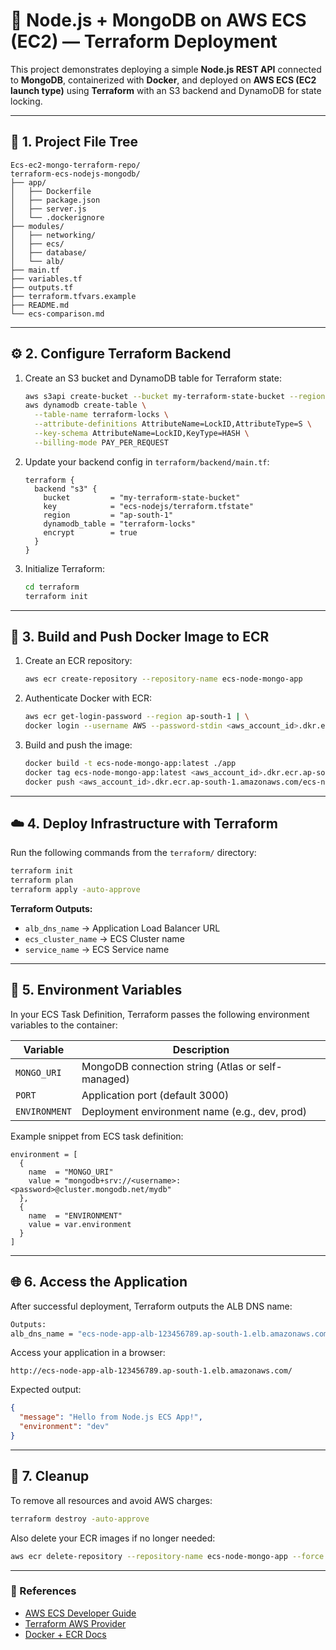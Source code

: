 # 🚀 Node.js + MongoDB on AWS ECS (EC2) — Terraform Deployment

This project demonstrates deploying a simple **Node.js REST API** connected to **MongoDB**, containerized with **Docker**, and deployed on **AWS ECS (EC2 launch type)** using **Terraform** with an S3 backend and DynamoDB for state locking.

---

## 📁 1. Project File Tree

```
Ecs-ec2-mongo-terraform-repo/
terraform-ecs-nodejs-mongodb/
├── app/
│   ├── Dockerfile
│   ├── package.json
│   ├── server.js
│   └── .dockerignore
├── modules/
│   ├── networking/
│   ├── ecs/
│   ├── database/
│   └── alb/
├── main.tf
├── variables.tf
├── outputs.tf
├── terraform.tfvars.example
├── README.md
└── ecs-comparison.md
```

---

## ⚙️ 2. Configure Terraform Backend

1. Create an S3 bucket and DynamoDB table for Terraform state:

   ```bash
   aws s3api create-bucket --bucket my-terraform-state-bucket --region ap-south-1
   aws dynamodb create-table \
     --table-name terraform-locks \
     --attribute-definitions AttributeName=LockID,AttributeType=S \
     --key-schema AttributeName=LockID,KeyType=HASH \
     --billing-mode PAY_PER_REQUEST
   ```

2. Update your backend config in `terraform/backend/main.tf`:

   ```hcl
   terraform {
     backend "s3" {
       bucket         = "my-terraform-state-bucket"
       key            = "ecs-nodejs/terraform.tfstate"
       region         = "ap-south-1"
       dynamodb_table = "terraform-locks"
       encrypt        = true
     }
   }
   ```

3. Initialize Terraform:

   ```bash
   cd terraform
   terraform init
   ```

---

## 🐳 3. Build and Push Docker Image to ECR

1. Create an ECR repository:

   ```bash
   aws ecr create-repository --repository-name ecs-node-mongo-app
   ```

2. Authenticate Docker with ECR:

   ```bash
   aws ecr get-login-password --region ap-south-1 | \
   docker login --username AWS --password-stdin <aws_account_id>.dkr.ecr.ap-south-1.amazonaws.com
   ```

3. Build and push the image:

   ```bash
   docker build -t ecs-node-mongo-app:latest ./app
   docker tag ecs-node-mongo-app:latest <aws_account_id>.dkr.ecr.ap-south-1.amazonaws.com/ecs-node-mongo-app:latest
   docker push <aws_account_id>.dkr.ecr.ap-south-1.amazonaws.com/ecs-node-mongo-app:latest
   ```

---

## ☁️ 4. Deploy Infrastructure with Terraform

Run the following commands from the `terraform/` directory:

```bash
terraform init
terraform plan
terraform apply -auto-approve
```

**Terraform Outputs:**

* `alb_dns_name` → Application Load Balancer URL
* `ecs_cluster_name` → ECS Cluster name
* `service_name` → ECS Service name

---

## 🔐 5. Environment Variables

In your ECS Task Definition, Terraform passes the following environment variables to the container:

| Variable      | Description                                       |
| ------------- | ------------------------------------------------- |
| `MONGO_URI`   | MongoDB connection string (Atlas or self-managed) |
| `PORT`        | Application port (default 3000)                   |
| `ENVIRONMENT` | Deployment environment name (e.g., dev, prod)     |

Example snippet from ECS task definition:

```hcl
environment = [
  {
    name  = "MONGO_URI"
    value = "mongodb+srv://<username>:<password>@cluster.mongodb.net/mydb"
  },
  {
    name  = "ENVIRONMENT"
    value = var.environment
  }
]
```

---

## 🌐 6. Access the Application

After successful deployment, Terraform outputs the ALB DNS name:

```bash
Outputs:
alb_dns_name = "ecs-node-app-alb-123456789.ap-south-1.elb.amazonaws.com"
```

Access your application in a browser:

```
http://ecs-node-app-alb-123456789.ap-south-1.elb.amazonaws.com/
```

Expected output:

```json
{
  "message": "Hello from Node.js ECS App!",
  "environment": "dev"
}
```

---

## 🧹 7. Cleanup

To remove all resources and avoid AWS charges:

```bash
terraform destroy -auto-approve
```

Also delete your ECR images if no longer needed:

```bash
aws ecr delete-repository --repository-name ecs-node-mongo-app --force
```

---

### 📘 References

* [AWS ECS Developer Guide](https://docs.aws.amazon.com/ecs/latest/developerguide/)
* [Terraform AWS Provider](https://registry.terraform.io/providers/hashicorp/aws/latest/docs)
* [Docker + ECR Docs](https://docs.aws.amazon.com/AmazonECR/latest/userguide/docker-push-ecr-image.html)

